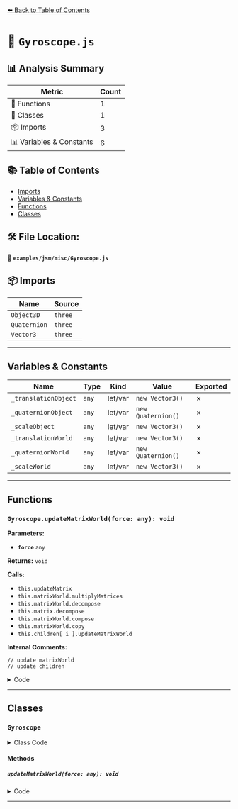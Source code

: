 [⬅️ Back to Table of Contents](../../../index.md)

# 📄 `Gyroscope.js`

## 📊 Analysis Summary

| Metric | Count |
|--------|-------|
| 🔧 Functions | 1 |
| 🧱 Classes | 1 |
| 📦 Imports | 3 |
| 📊 Variables & Constants | 6 |

## 📚 Table of Contents

- [Imports](#imports)
- [Variables & Constants](#variables-constants)
- [Functions](#functions)
- [Classes](#classes)

## 🛠️ File Location:
📂 **`examples/jsm/misc/Gyroscope.js`**

## 📦 Imports

| Name | Source |
|------|--------|
| `Object3D` | `three` |
| `Quaternion` | `three` |
| `Vector3` | `three` |


---

## Variables & Constants

| Name | Type | Kind | Value | Exported |
|------|------|------|-------|----------|
| `_translationObject` | `any` | let/var | `new Vector3()` | ✗ |
| `_quaternionObject` | `any` | let/var | `new Quaternion()` | ✗ |
| `_scaleObject` | `any` | let/var | `new Vector3()` | ✗ |
| `_translationWorld` | `any` | let/var | `new Vector3()` | ✗ |
| `_quaternionWorld` | `any` | let/var | `new Quaternion()` | ✗ |
| `_scaleWorld` | `any` | let/var | `new Vector3()` | ✗ |


---

## Functions

### `Gyroscope.updateMatrixWorld(force: any): void`

**Parameters:**

- **`force`** `any`

**Returns:** `void`

**Calls:**

- `this.updateMatrix`
- `this.matrixWorld.multiplyMatrices`
- `this.matrixWorld.decompose`
- `this.matrix.decompose`
- `this.matrixWorld.compose`
- `this.matrixWorld.copy`
- `this.children[ i ].updateMatrixWorld`

**Internal Comments:**
```
// update matrixWorld
// update children
```

<details><summary>Code</summary>

```typescript
updateMatrixWorld( force ) {

		this.matrixAutoUpdate && this.updateMatrix();

		// update matrixWorld

		if ( this.matrixWorldNeedsUpdate || force ) {

			if ( this.parent !== null ) {

				this.matrixWorld.multiplyMatrices( this.parent.matrixWorld, this.matrix );

				this.matrixWorld.decompose( _translationWorld, _quaternionWorld, _scaleWorld );
				this.matrix.decompose( _translationObject, _quaternionObject, _scaleObject );

				this.matrixWorld.compose( _translationWorld, _quaternionObject, _scaleWorld );


			} else {

				this.matrixWorld.copy( this.matrix );

			}


			this.matrixWorldNeedsUpdate = false;

			force = true;

		}

		// update children

		for ( let i = 0, l = this.children.length; i < l; i ++ ) {

			this.children[ i ].updateMatrixWorld( force );

		}

	}
```
</details>


---

## Classes

### `Gyroscope`

<details><summary>Class Code</summary>

```ts
class Gyroscope extends Object3D {

	/**
	 * Constructs a new gyroscope.
	 */
	constructor() {

		super();

	}

	updateMatrixWorld( force ) {

		this.matrixAutoUpdate && this.updateMatrix();

		// update matrixWorld

		if ( this.matrixWorldNeedsUpdate || force ) {

			if ( this.parent !== null ) {

				this.matrixWorld.multiplyMatrices( this.parent.matrixWorld, this.matrix );

				this.matrixWorld.decompose( _translationWorld, _quaternionWorld, _scaleWorld );
				this.matrix.decompose( _translationObject, _quaternionObject, _scaleObject );

				this.matrixWorld.compose( _translationWorld, _quaternionObject, _scaleWorld );


			} else {

				this.matrixWorld.copy( this.matrix );

			}


			this.matrixWorldNeedsUpdate = false;

			force = true;

		}

		// update children

		for ( let i = 0, l = this.children.length; i < l; i ++ ) {

			this.children[ i ].updateMatrixWorld( force );

		}

	}

}
```
</details>

#### Methods

##### `updateMatrixWorld(force: any): void`

<details><summary>Code</summary>

```ts
updateMatrixWorld( force ) {

		this.matrixAutoUpdate && this.updateMatrix();

		// update matrixWorld

		if ( this.matrixWorldNeedsUpdate || force ) {

			if ( this.parent !== null ) {

				this.matrixWorld.multiplyMatrices( this.parent.matrixWorld, this.matrix );

				this.matrixWorld.decompose( _translationWorld, _quaternionWorld, _scaleWorld );
				this.matrix.decompose( _translationObject, _quaternionObject, _scaleObject );

				this.matrixWorld.compose( _translationWorld, _quaternionObject, _scaleWorld );


			} else {

				this.matrixWorld.copy( this.matrix );

			}


			this.matrixWorldNeedsUpdate = false;

			force = true;

		}

		// update children

		for ( let i = 0, l = this.children.length; i < l; i ++ ) {

			this.children[ i ].updateMatrixWorld( force );

		}

	}
```
</details>


---